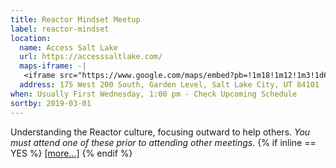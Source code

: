 ```yaml
---
title: Reactor Mindset Meetup
label: reactor-mindset
location:
  name: Access Salt Lake
  url: https://accesssaltlake.com/
  maps-iframe: -|
   <iframe src="https://www.google.com/maps/embed?pb=!1m18!1m12!1m3!1d6043.760600220812!2d-111.90077803107!3d40.76465737922474!2m3!1f0!2f0!3f0!3m2!1i1024!2i768!4f13.1!3m3!1m2!1s0x8752f5045ab25817%3A0x53ae15762fc9cddd!2s175+W+200+S%2C+Salt+Lake+City%2C+UT+84101!5e0!3m2!1sen!2sus!4v1512078375077" frameborder="0" id="footermap" allowfullscreen></iframe>
  address: 175 West 200 South, Garden Level, Salt Lake City, UT 84101
when: Usually First Wednesday, 1:00 pm - Check Upcoming Schedule
sortby: 2019-03-01
---
```

Understanding the Reactor culture, focusing outward to help others. *You must attend one of these prior to attending other meetings.* {% if inline == YES %} <a href="{{ page.url }}">[more...]</a> {% endif %}
